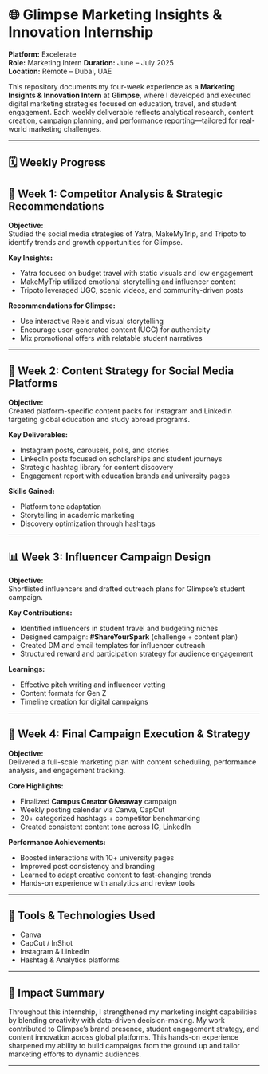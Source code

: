 # 🌐 Glimpse Marketing Insights & Innovation Internship

**Platform:** Excelerate  
**Role:** Marketing Intern 
**Duration:** June – July 2025  
**Location:** Remote – Dubai, UAE  

This repository documents my four-week experience as a **Marketing Insights & Innovation Intern** at **Glimpse**, where I developed and executed digital marketing strategies focused on education, travel, and student engagement. Each weekly deliverable reflects analytical research, content creation, campaign planning, and performance reporting—tailored for real-world marketing challenges.

---
## 🗓 Weekly Progress

## 🚀 Week 1: Competitor Analysis & Strategic Recommendations

**Objective:**  
Studied the social media strategies of Yatra, MakeMyTrip, and Tripoto to identify trends and growth opportunities for Glimpse.

**Key Insights:**  
- Yatra focused on budget travel with static visuals and low engagement  
- MakeMyTrip utilized emotional storytelling and influencer content  
- Tripoto leveraged UGC, scenic videos, and community-driven posts  

**Recommendations for Glimpse:**  
- Use interactive Reels and visual storytelling  
- Encourage user-generated content (UGC) for authenticity  
- Mix promotional offers with relatable student narratives  

---

## 📣 Week 2: Content Strategy for Social Media Platforms

**Objective:**  
Created platform-specific content packs for Instagram and LinkedIn targeting global education and study abroad programs.

**Key Deliverables:**  
- Instagram posts, carousels, polls, and stories  
- LinkedIn posts focused on scholarships and student journeys  
- Strategic hashtag library for content discovery  
- Engagement report with education brands and university pages  

**Skills Gained:**  
- Platform tone adaptation  
- Storytelling in academic marketing  
- Discovery optimization through hashtags  

---

## 📊 Week 3: Influencer Campaign Design

**Objective:**  
Shortlisted influencers and drafted outreach plans for Glimpse’s student campaign.

**Key Contributions:**  
- Identified influencers in student travel and budgeting niches  
- Designed campaign: **#ShareYourSpark** (challenge + content plan)  
- Created DM and email templates for influencer outreach  
- Structured reward and participation strategy for audience engagement  

**Learnings:**  
- Effective pitch writing and influencer vetting  
- Content formats for Gen Z  
- Timeline creation for digital campaigns  

---

## 🧠 Week 4: Final Campaign Execution & Strategy

**Objective:**  
Delivered a full-scale marketing plan with content scheduling, performance analysis, and engagement tracking.

**Core Highlights:**  
- Finalized **Campus Creator Giveaway** campaign  
- Weekly posting calendar via Canva, CapCut  
- 20+ categorized hashtags + competitor benchmarking  
- Created consistent content tone across IG, LinkedIn  

**Performance Achievements:**  
- Boosted interactions with 10+ university pages  
- Improved post consistency and branding  
- Learned to adapt creative content to fast-changing trends  
- Hands-on experience with analytics and review tools  

---

## 📎 Tools & Technologies Used

- Canva    
- CapCut / InShot  
- Instagram & LinkedIn  
- Hashtag & Analytics platforms  

---

## 🎯 Impact Summary

Throughout this internship, I strengthened my marketing insight capabilities by blending creativity with data-driven decision-making. My work contributed to Glimpse’s brand presence, student engagement strategy, and content innovation across global platforms. This hands-on experience sharpened my ability to build campaigns from the ground up and tailor marketing efforts to dynamic audiences.

---
